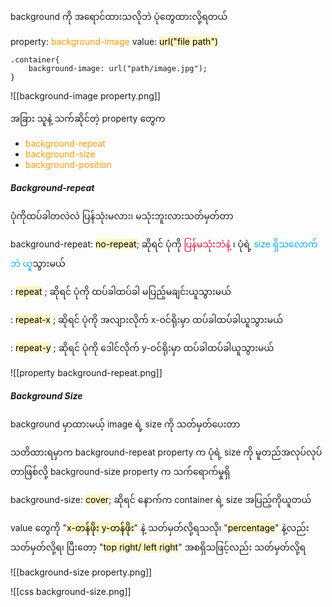 
background ကို အရောင်ထားသလိုဘဲ ပုံတွေထားလို့ရတယ်

property: <span style="color:rgb(255, 155, 0)">background-image</span>
value: <mark style="background: #FFF3A3A6;">url("file path")</mark>

```
.container{
	background-image: url("path/image.jpg");
}
```

![[background-image property.png]]

အခြား သူနဲ့ သက်ဆိုင်တဲ့ property တွေက

- <span style="color:rgb(255, 155, 0)">background-repeat</span>
- <span style="color:rgb(255, 155, 0)">background-size</span>
- <span style="color:rgb(255, 155, 0)">background-position</span> 

##### Background-repeat

ပုံကိုထပ်ခါတလဲလဲ ပြန်သုံးမလား၊ မသုံးဘူးလားသတ်မှတ်တာ

background-repeat: <mark style="background: #FFF3A3A6;">no-repeat</mark>; ဆိုရင် ပုံကို <span style="color:rgb(220, 20, 60)">ပြန်မသုံးဘဲနဲ့</span> ၊ ပုံရဲ့ <span style="color:rgb(0, 176, 240)">size ရှိသလောက်ဘဲ ယူ</span>သွားမယ်

: <mark style="background: #FFF3A3A6;">repeat</mark> ; ဆိုရင် ပုံကို ထပ်ခါထပ်ခါ မပြည့်မချင်းယူသွားမယ်

: <mark style="background: #FFF3A3A6;">repeat-x</mark> ; ဆိုရင် ပုံကို အလျားလိုက် x-ဝင်ရိုးမှာ ထပ်ခါထပ်ခါယူသွားမယ်

: <mark style="background: #FFF3A3A6;">repeat-y</mark> ; ဆိုရင် ပုံကို ဒေါင်လိုက် y-ဝင်ရိုးမှာ ထပ်ခါထပ်ခါယူသွားမယ်

![[property background-repeat.png]]

##### Background Size

background မှာထားမယ့် image ရဲ့ size ကို သတ်မှတ်ပေးတာ

သတိထားရမှာက background-repeat property က ပုံရဲ့ size ကို မူတည်အလုပ်လုပ်တာဖြစ်လို့ background-size property က သက်ရောက်မှုရှိ

background-size: <mark style="background: #FFF3A3A6;">cover</mark>; ဆိုရင် နောက်က container ရဲ့ size အပြည့်ကိုယူတယ်

value တွေကို  "<mark style="background: #FFF3A3A6;">x-တန်ဖိုး y-တန်ဖိုး</mark>" နဲ့ သတ်မှတ်လို့ရသလို၊ "<mark style="background: #FFF3A3A6;">percentage</mark>" နဲ့လည်းသတ်မှတ်လို့ရ၊ ပြီးတော့ "<mark style="background: #FFF3A3A6;">top right/ left right</mark>" အစရှိသဖြင့်လည်း သတ်မှတ်လို့ရ

![[background-size property.png]]

![[css background-size.png]]